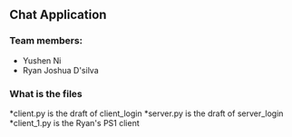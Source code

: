 ## Chat Application

### Team members:
* Yushen Ni
* Ryan Joshua D'silva

### What is the files
*client.py is the draft of client_login
*server.py is the draft of server_login
*client_1.py is the Ryan's PS1 client
